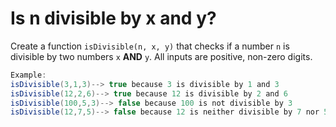 # Is n divisible by x and y?

Create a function `isDivisible(n, x, y)` that checks if a number `n` is divisible by two numbers `x` **AND** `y`. All inputs are positive, non-zero digits.

```java
Example:
isDivisible(3,1,3)--> true because 3 is divisible by 1 and 3
isDivisible(12,2,6)--> true because 12 is divisible by 2 and 6
isDivisible(100,5,3)--> false because 100 is not divisible by 3
isDivisible(12,7,5)--> false because 12 is neither divisible by 7 nor 5
```
